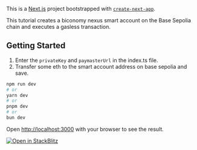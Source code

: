 This is a [Next.js](https://nextjs.org/) project bootstrapped with [`create-next-app`](https://github.com/vercel/next.js/tree/canary/packages/create-next-app).

This tutorial creates a biconomy nexus smart account on the Base Sepolia chain and executes a gasless transaction. 
## Getting Started

1. Enter the `privateKey` and `paymasterUrl` in the index.ts file.
2. Transfer some eth to the smart account address on base sepolia and save.

```bash
npm run dev
# or
yarn dev
# or
pnpm dev
# or
bun dev
```

Open [http://localhost:3000](http://localhost:3000) with your browser to see the result.


[![Open in StackBlitz](https://developer.stackblitz.com/img/open_in_stackblitz.svg)](https://stackblitz.com/github/bcnmy/examples/tree/main/nextjs-tutorial-gasless-transaction)
